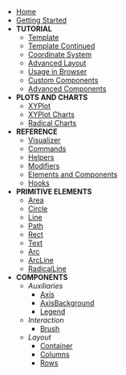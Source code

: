 - [Home](/)
- [Getting Started](get-started.md)
- **TUTORIAL**
    - [Template](template.md)
    - [Template Continued](template-contd.md)
    - [Coordinate System](coord-system.md)
    - [Advanced Layout](advanced-layout.md)
    - [Usage in Browser](usage.md)
    - [Custom Components](custom-components.md)
    - [Advanced Components](advanced-components.md)
- **PLOTS AND CHARTS**
    - [XYPlot](plot/xy-plot.md)
    - [XYPlot Charts](plot/xy-plot-charts.md)
    - [Radical Charts](plot/radical.md)
- **REFERENCE**
    - [Visualizer](ref/visualizer.md)
    - [Commands](ref/commands.md)
    - [Helpers](ref/helpers.md)
    - [Modifiers](ref/modifiers.md)
    - [Elements and Components](ref/elements.md)
    - [Hooks](ref/hooks.md)
- **PRIMITIVE ELEMENTS**
    - [Area](element/area.md)
    - [Circle](element/circle.md)
    - [Line](element/line.md)
    - [Path](element/path.md)
    - [Rect](element/rect.md)
    - [Text](element/text.md)
    - [Arc](element/arc.md)
    - [ArcLine](element/arc-line.md)
    - [RadicalLine](element/radical-line.md)
- **COMPONENTS**
    - *Auxiliaries*
        - [Axis]()
        - [AxisBackground]()
        - [Legend]()
    - *Interaction*
        - [Brush]()
    - *Layout*
        - [Container]()
        - [Columns]()
        - [Rows]()
